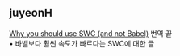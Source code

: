 <h2>juyeonH</h2><a href="https://www.notion.so/study66/Why-you-should-use-SWC-and-not-Babel-9f7b4a112d2b48a588c6297d0b95c81a">Why you should use SWC (and not Babel)</a> 번역 끝<br>• 바벨보다 훨씬 속도가 빠르다는 SWC에 대한 글